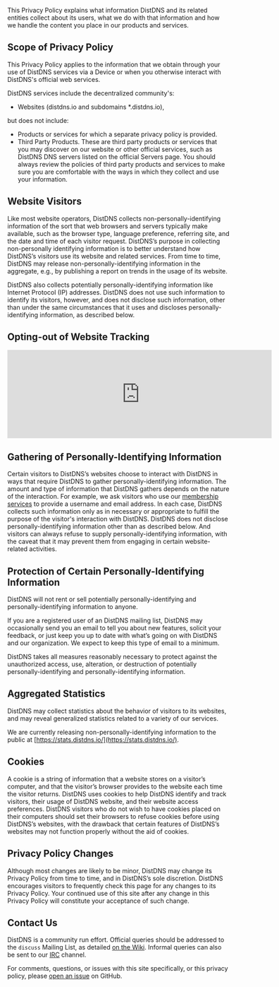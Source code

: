 This Privacy Policy explains what information DistDNS and its related entities collect about its users, what we do with that information and how we handle the content you place in our products and services.

## Scope of Privacy Policy

This Privacy Policy applies to the information that we obtain through your use of DistDNS services via a Device or when you otherwise interact with DistDNS's official web services.

DistDNS services include the decentralized community's:

* Websites (distdns.io and subdomains &#42;.distdns.io),

but does not include:

* Products or services for which a separate privacy policy is provided.
* Third Party Products. These are third party products or services that you may discover on our website or other official services, such as DistDNS DNS servers listed on the official Servers page. You should always review the policies of third party products and services to make sure you are comfortable with the ways in which they collect and use your information.

## Website Visitors

Like most website operators, DistDNS collects non-personally-identifying information of the sort that web browsers and servers typically make available, such as the browser type, language preference, referring site, and the date and time of each visitor request. DistDNS’s purpose in collecting non-personally identifying information is to better understand how DistDNS’s visitors use its website and related services. From time to time, DistDNS may release non-personally-identifying information in the aggregate, e.g., by publishing a report on trends in the usage of its website.

DistDNS also collects potentially personally-identifying information like Internet Protocol (IP) addresses. DistDNS does not use such information to identify its visitors, however, and does not disclose such information, other than under the same circumstances that it uses and discloses personally-identifying information, as described below.

## Opting-out of Website Tracking

<iframe style="border: 0; height: 200px; width: 600px;" src="https://stats.distdns.io/index.php?module=CoreAdminHome&action=optOut&language=en"></iframe>

## Gathering of Personally-Identifying Information

Certain visitors to DistDNS’s websites choose to interact with DistDNS in ways that require DistDNS to gather personally-identifying information. The amount and type of information that DistDNS gathers depends on the nature of the interaction. For example, we ask visitors who use our [membership services](https://members.distdns.io/) to provide a username and email address. In each case, DistDNS collects such information only as in necessary or appropriate to fulfill the purpose of the visitor's interaction with DistDNS. DistDNS does not disclose personally-identifying information other than as described below. And visitors can always refuse to supply personally-identifying information, with the caveat that it may prevent them from engaging in certain website-related activities.

## Protection of Certain Personally-Identifying Information

DistDNS will not rent or sell potentially personally-identifying and personally-identifying information to anyone.

If you are a registered user of an DistDNS mailing list, DistDNS may occasionally send you an email to tell you about new features, solicit your feedback, or just keep you up to date with what’s going on with DistDNS and our organization. We expect to keep this type of email to a minimum.

DistDNS takes all measures reasonably necessary to protect against the unauthorized access, use, alteration, or destruction of potentially personally-identifying and personally-identifying information.

## Aggregated Statistics

DistDNS may collect statistics about the behavior of visitors to its websites, and may reveal generalized statistics related to a variety of our services.

We are currently releasing non-personally-identifying information to the public at [https://stats.distdns.io/](https://stats.distdns.io/).

## Cookies

A cookie is a string of information that a website stores on a visitor’s computer, and that the visitor’s browser provides to the website each time the visitor returns. DistDNS uses cookies to help DistDNS identify and track visitors, their usage of DistDNS website, and their website access preferences. DistDNS visitors who do not wish to have cookies placed on their computers should set their browsers to refuse cookies before using DistDNS’s websites, with the drawback that certain features of DistDNS’s websites may not function properly without the aid of cookies.

## Privacy Policy Changes

Although most changes are likely to be minor, DistDNS may change its Privacy Policy from time to time, and in DistDNS’s sole discretion. DistDNS encourages visitors to frequently check this page for any changes to its Privacy Policy. Your continued use of this site after any change in this Privacy Policy will constitute your acceptance of such change.

## Contact Us

DistDNS is a community run effort. Official queries should be addressed to the `discuss` Mailing List, as detailed [on the Wiki](https://wiki.distdns.io/distdns/mailinglist). Informal queries can also be sent to our [IRC](irc.md) channel.

For comments, questions, or issues with this site specifically, or this privacy policy, please [open an issue](https://github.com/distdns/distdns-web/issues) on GitHub.
